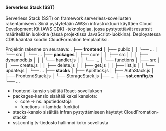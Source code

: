 #### Serverless Stack (SST)

Serverless Stack (SST) on framework serverless-sovellusten rakentamiseen. Siinä pystytetään AWS:n infrastruktuuri käyttäen Cloud Development Kit (AWS CDK) -teknologiaa, jossa pystytettävät resurssit määritellään luokkina (tässä projektissa JavaScript-luokkina). Deployatessa CDK kääntää koodin CloudFormation templaatiksi.

Projektin rakenne on seuraava:
.
├── **frontend**
│   ├── public
│   │   └── ...
│   └── src
│       └── ...
├── **packages**
│   ├── core
│   │   ├── src
│   │   │   ├── dynamodb.js
│   │   │   └── handler.js
│   │   └── ...
│   └── functions
│       ├── src
│       │   ├── create.js
│       │   ├── delete.js
│       │   ├── get.js
│       │   ├── list.js
│       │   └── update.js
│       └── ...
├── **stacks**
│   ├── ApiStack.js
│   ├── AuthStack.js
│   ├── FrontendStack.js
│   └── StorageStack.js
├── ...
├── **sst.config.ts**
└── ...

- frontend-kansio sisältää React-sovelluksen
- packages-kansio sisältää kaksi kansiota:
	- core -> ns. aputiedostoja
	- functions -> lambda-funktiot
- stacks-kansio sisältää infran pystyttämiseen käytetyt CloudFromation-stackit
- sst.config.ts-tiedosto hallinnoi koko sovellusta